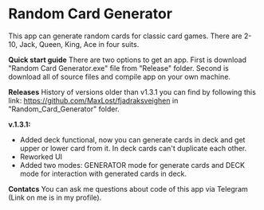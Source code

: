 # Random Card Generator
This app can generate random cards for classic card games. There are 2-10, Jack, Queen, King, Ace in four suits.

__Quick start guide__
There are two options to get an app. First is download "Random Card Generator.exe" file from "Release" folder. Second is download all of source files and compile app on your own machine.

__Releases__
History of versions older than v1.3.1 you can find by following this link: https://github.com/MaxLost/fjadraksveighen in "Random_Card_Generator" folder.

__v.1.3.1:__
- Added deck functional, now you can generate cards in deck and get upper or lower card from it. In deck cards can't duplicate each other.
- Reworked UI
- Added two modes: GENERATOR mode for generate cards and DECK mode for interaction with generated cards in deck.

__Contatcs__
You can ask me questions about code of this app via Telegram (Link on me is in my profile).